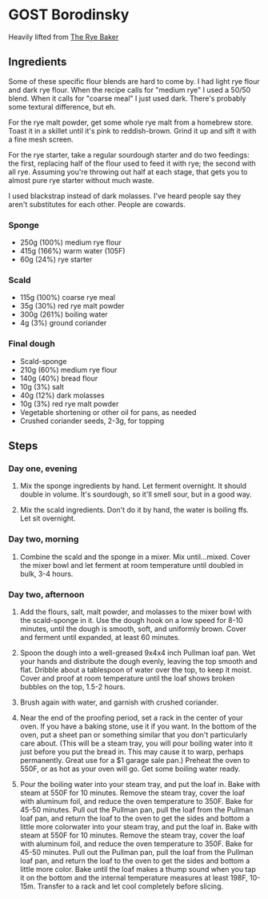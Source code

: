 # GOST Borodinsky
Heavily lifted from [The Rye Baker](http://theryebaker.com)

## Ingredients
Some of these specific flour blends are hard to come by. I had light rye flour and dark rye flour. When the recipe calls for "medium rye" I used a 50/50 blend.
When it calls for "coarse meal" I just used dark. There's probably some textural difference, but eh.

For the rye malt powder, get some whole rye malt from a homebrew store. Toast it in a skillet until
it's pink to reddish-brown. Grind it up and sift it with a fine mesh screen.

For the rye starter, take a regular sourdough starter and do two feedings: the first,
replacing half of the flour used to feed it with rye; the second with all rye. Assuming
you're throwing out half at each stage, that gets you to almost pure rye starter without
much waste.

I used blackstrap instead of dark molasses. I've heard people say they aren't substitutes for each
other. People are cowards.

### Sponge
* 250g (100%) medium rye flour
* 415g (166%) warm water (105F)
* 60g  (24%) rye starter

### Scald
* 115g (100%) coarse rye meal
* 35g (30%) red rye malt powder
* 300g (261%) boiling water
* 4g (3%) ground coriander

### Final dough
* Scald-sponge
* 210g (60%) medium rye flour
* 140g (40%) bread flour
* 10g (3%) salt
* 40g (12%) dark molasses
* 10g (3%) red rye malt powder
* Vegetable shortening or other oil for pans, as needed
* Crushed coriander seeds, 2-3g, for topping


## Steps

### Day one, evening
1. Mix the sponge ingredients by hand. Let ferment overnight. It should double in volume.
   It's sourdough, so it'll smell sour, but in a good way.

1. Mix the scald ingredients. Don't do it by hand, the water is boiling ffs. Let sit
   overnight.

### Day two, morning
1. Combine the scald and the sponge in a mixer. Mix until...mixed. Cover the mixer bowl and let ferment
   at room temperature until doubled in bulk, 3-4 hours.

### Day two, afternoon
1. Add the flours, salt, malt powder, and molasses to the mixer bowl with the scald-sponge
   in it. Use the dough hook on a low speed for 8-10 minutes, until the dough is smooth,
   soft, and uniformly brown. Cover and ferment until expanded, at least 60 minutes.

1. Spoon the dough into a well-greased 9x4x4 inch Pullman loaf pan. Wet your hands and
   distribute the dough evenly, leaving the top smooth and flat. Dribble about a
   tablespoon of water over the top, to keep it moist. Cover and proof at room temperature
   until the loaf shows broken bubbles on the top, 1.5-2 hours.

1. Brush again with water, and garnish with crushed coriander.

1. Near the end of the proofing period, set a rack in the center of your oven. If you have
   a baking stone, use it if you want. In the bottom of the oven, put a sheet pan or
   something similar that you don't particularly care about. (This will be a steam tray,
   you will pour boiling water into it just before you put the bread in. This may cause it
   to warp, perhaps permanently. Great use for a $1 garage sale pan.) 
   Preheat the oven to 550F, or as hot as your oven will go. Get some boiling water ready.

1. Pour the boiling water into your steam tray, and put the loaf in. Bake with steam at
   550F for 10 minutes. Remove the steam tray, cover the loaf with aluminum foil, and
   reduce the oven temperature to 350F. Bake for 45-50 minutes. Pull out the Pullman pan,
   pull the loaf from the Pullman loaf pan, and return the loaf to the oven to get the
   sides and bottom a little more colorwater into your steam tray, and put the loaf in.
   Bake with steam at 550F for 10 minutes. Remove the steam tray, cover the loaf with
   aluminum foil, and reduce the oven temperature to 350F. Bake for 45-50 minutes. Pull
   out the Pullman pan, pull the loaf from the Pullman loaf pan, and return the loaf to
   the oven to get the sides and bottom a little more color. Bake until the loaf makes a
   thump sound when you tap it on the bottom and the internal temperature measures at
   least 198F, 10-15m. Transfer to a rack and let cool completely before slicing.

